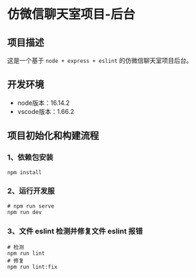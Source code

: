 # 仿微信聊天室项目-后台

## 项目描述

这是一个基于 `node + express + eslint` 的仿微信聊天室项目后台。

## 开发环境

* node版本：16.14.2
* vscode版本：1.66.2

## 项目初始化和构建流程

### 1、依赖包安装

```shell
npm install
```

### 2、运行开发服

```shell
# npm run serve
npm run dev
```

### 3、文件 eslint 检测并修复文件 eslint 报错

```shell
# 检测
npm run lint
# 修复
npm run lint:fix
```

